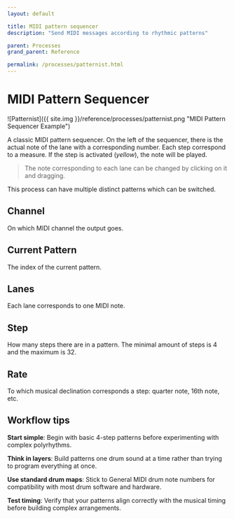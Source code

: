 ```yaml
---
layout: default

title: MIDI pattern sequencer
description: "Send MIDI messages according to rhythmic patterns"

parent: Processes
grand_parent: Reference

permalink: /processes/patternist.html
---
```


# MIDI Pattern Sequencer

![Patternist]({{ site.img }}/reference/processes/patternist.png "MIDI Pattern Sequencer Example")

A classic MIDI pattern sequencer.
On the left of the sequencer, there is the actual note of the lane with a corresponding number.
Each step correspond to a measure. If the step is activated (_yellow_), the note will be played.

> The note corresponding to each lane can be changed by clicking on it and dragging.

This process can have multiple distinct patterns which can be switched.

## Channel

On which MIDI channel the output goes.

## Current Pattern

The index of the current pattern.

## Lanes

Each lane corresponds to one MIDI note.

## Step

How many steps there are in a pattern.
The minimal amount of steps is 4 and the maximum is 32.

## Rate

To which musical declination corresponds a step: quarter note, 16th note, etc.


## Workflow tips

**Start simple**: Begin with basic 4-step patterns before experimenting with complex polyrhythms.

**Think in layers**: Build patterns one drum sound at a time rather than trying to program everything at once.

**Use standard drum maps**: Stick to General MIDI drum note numbers for compatibility with most drum software and hardware.

**Test timing**: Verify that your patterns align correctly with the musical timing before building complex arrangements.
